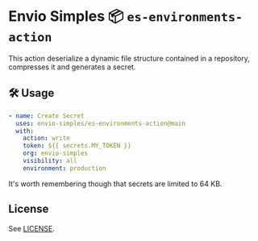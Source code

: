 <!--
Copyright 2021 Envio Simples

Licensed under the Apache License, Version 2.0 (the "License");
you may not use this file except in compliance with the License.
You may obtain a copy of the License at

    http://www.apache.org/licenses/LICENSE-2.0

Unless required by applicable law or agreed to in writing, software
distributed under the License is distributed on an "AS IS" BASIS,
WITHOUT WARRANTIES OR CONDITIONS OF ANY KIND, either express or implied.
See the License for the specific language governing permissions and
limitations under the License.
-->

# Envio Simples :package: `es-environments-action`

This action deserialize a dynamic file structure contained in a repository, compresses it and generates a secret.

## :hammer_and_wrench: Usage 

```yaml
- name: Create Secret
  uses: envio-simples/es-environments-action@main
  with:
    action: write
    token: ${{ secrets.MY_TOKEN }}
    org: envio-simples
    visibility: all
    environment: production
```

It's worth remembering though that secrets are limited to 64 KB.

## License

See [LICENSE](LICENSE).